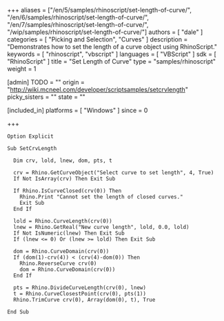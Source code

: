 +++
aliases = ["/en/5/samples/rhinoscript/set-length-of-curve/", "/en/6/samples/rhinoscript/set-length-of-curve/", "/en/7/samples/rhinoscript/set-length-of-curve/", "/wip/samples/rhinoscript/set-length-of-curve/"]
authors = [ "dale" ]
categories = [ "Picking and Selection", "Curves" ]
description = "Demonstrates how to set the length of a curve object using RhinoScript."
keywords = [ "rhinoscript", "vbscript" ]
languages = [ "VBScript" ]
sdk = [ "RhinoScript" ]
title = "Set Length of Curve"
type = "samples/rhinoscript"
weight = 1

[admin]
TODO = ""
origin = "http://wiki.mcneel.com/developer/scriptsamples/setcrvlength"
picky_sisters = ""
state = ""

[included_in]
platforms = [ "Windows" ]
since = 0

+++

```vbnet
Option Explicit

Sub SetCrvLength

  Dim crv, lold, lnew, dom, pts, t

  crv = Rhino.GetCurveObject("Select curve to set length", 4, True)
  If Not IsArray(crv) Then Exit Sub

  If Rhino.IsCurveClosed(crv(0)) Then
    Rhino.Print "Cannot set the length of closed curves."
    Exit Sub
  End If

  lold = Rhino.CurveLength(crv(0))
  lnew = Rhino.GetReal("New curve length", lold, 0.0, lold)
  If Not IsNumeric(lnew) Then Exit Sub
  If (lnew <= 0) Or (lnew >= lold) Then Exit Sub

  dom = Rhino.CurveDomain(crv(0))
  If (dom(1)-crv(4)) < (crv(4)-dom(0)) Then
    Rhino.ReverseCurve crv(0)
    dom = Rhino.CurveDomain(crv(0))
  End If

  pts = Rhino.DivideCurveLength(crv(0), lnew)
  t = Rhino.CurveClosestPoint(crv(0), pts(1))
  Rhino.TrimCurve crv(0), Array(dom(0), t), True

End Sub
```
